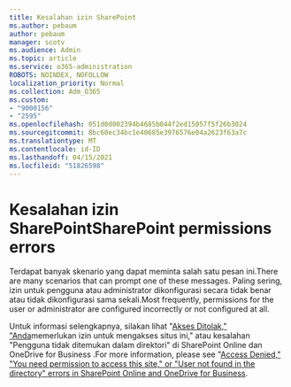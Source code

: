 ```yaml
---
title: Kesalahan izin SharePoint
ms.author: pebaum
author: pebaum
manager: scotv
ms.audience: Admin
ms.topic: article
ms.service: o365-administration
ROBOTS: NOINDEX, NOFOLLOW
localization_priority: Normal
ms.collection: Adm_O365
ms.custom:
- "9000156"
- "2595"
ms.openlocfilehash: 051d0d002394b4685b044f2ed15057f5f26b3024
ms.sourcegitcommit: 8bc60ec34bc1e40685e3976576e04a2623f63a7c
ms.translationtype: MT
ms.contentlocale: id-ID
ms.lasthandoff: 04/15/2021
ms.locfileid: "51826598"
---
```

# <a name="sharepoint-permissions-errors"></a><span data-ttu-id="b88a2-102">Kesalahan izin SharePoint</span><span class="sxs-lookup"><span data-stu-id="b88a2-102">SharePoint permissions errors</span></span>

<span data-ttu-id="b88a2-103">Terdapat banyak skenario yang dapat meminta salah satu pesan ini.</span><span class="sxs-lookup"><span data-stu-id="b88a2-103">There are many scenarios that can prompt one of these messages.</span></span> <span data-ttu-id="b88a2-104">Paling sering, izin untuk pengguna atau administrator dikonfigurasi secara tidak benar atau tidak dikonfigurasi sama sekali.</span><span class="sxs-lookup"><span data-stu-id="b88a2-104">Most frequently, permissions for the user or administrator are configured incorrectly or not configured at all.</span></span> 

<span data-ttu-id="b88a2-105">Untuk informasi selengkapnya, silakan lihat "[Akses Ditolak," "Anda](https://docs.microsoft.com/sharepoint/support/administration/access-denied-or-need-permission-error-sharepoint-online-or-onedrive-for-business)memerlukan izin untuk mengakses situs ini," atau kesalahan "Pengguna tidak ditemukan dalam direktori" di SharePoint Online dan OneDrive for Business .</span><span class="sxs-lookup"><span data-stu-id="b88a2-105">For more information, please see "[Access Denied," "You need permission to access this site," or "User not found in the directory" errors in SharePoint Online and OneDrive for Business](https://docs.microsoft.com/sharepoint/support/administration/access-denied-or-need-permission-error-sharepoint-online-or-onedrive-for-business).</span></span>
